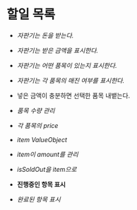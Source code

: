 # 할일 목록

- *자판기는 돈을 받는다.*
- *자판기는 받은 금액을 표시한다.*
- *자판기는 어떤 품목이 있는지 표시한다.*
- *자판기는 각 품목의 매진 여부를 표시한다.*
- 넣은 금액이 충분하면 선택한 품목 내뱉는다.
- *품목 수량 관리*
- *각 품목의 price*
- *item ValueObject*
- *item이 amount를 관리*
- *isSoldOut을 item으로*


- **진행중인 항목 표시**
- *완료된 항목 표시*
